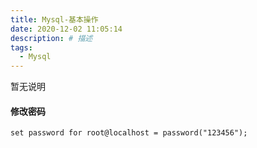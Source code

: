 ```yaml
---
title: Mysql-基本操作
date: 2020-12-02 11:05:14
description: # 描述
tags: 
  - Mysql
---
```


暂无说明

<!-- more -->

#### 修改密码

````
set password for root@localhost = password("123456"); 
````

